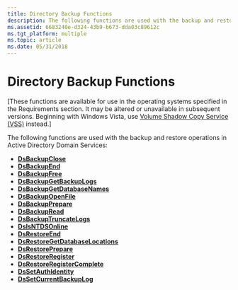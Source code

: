 ```yaml
---
title: Directory Backup Functions
description: The following functions are used with the backup and restore operations in Active Directory Domain Services.
ms.assetid: 6683240e-d324-43b9-b673-dda03c89612c
ms.tgt_platform: multiple
ms.topic: article
ms.date: 05/31/2018
---
```


# Directory Backup Functions

\[These functions are available for use in the operating systems specified in the Requirements section. It may be altered or unavailable in subsequent versions. Beginning with Windows Vista, use [Volume Shadow Copy Service (VSS)](https://go.microsoft.com/fwlink/p/?linkid=99156) instead.\]

The following functions are used with the backup and restore operations in Active Directory Domain Services:

-   [**DsBackupClose**](dsbackupclose.md)
-   [**DsBackupEnd**](dsbackupend.md)
-   [**DsBackupFree**](dsbackupfree.md)
-   [**DsBackupGetBackupLogs**](dsbackupgetbackuplogs.md)
-   [**DsBackupGetDatabaseNames**](dsbackupgetdatabasenames.md)
-   [**DsBackupOpenFile**](dsbackupopenfile.md)
-   [**DsBackupPrepare**](dsbackupprepare.md)
-   [**DsBackupRead**](dsbackupread.md)
-   [**DsBackupTruncateLogs**](dsbackuptruncatelogs.md)
-   [**DsIsNTDSOnline**](dsisntdsonline.md)
-   [**DsRestoreEnd**](dsrestoreend.md)
-   [**DsRestoreGetDatabaseLocations**](dsrestoregetdatabaselocations.md)
-   [**DsRestorePrepare**](dsrestoreprepare.md)
-   [**DsRestoreRegister**](dsrestoreregister.md)
-   [**DsRestoreRegisterComplete**](dsrestoreregistercomplete.md)
-   [**DsSetAuthIdentity**](dssetauthidentity.md)
-   [**DsSetCurrentBackupLog**](dssetcurrentbackuplog.md)

 

 




